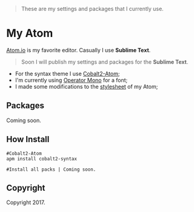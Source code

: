 > These are my settings and packages that I currently use.

# My Atom
[Atom.io](https://atom.io/) is my favorite editor. Casually I use **Sublime Text**.
> Soon I will publish my settings and packages for the **Sublime Text**.

- For the syntax theme I use [Cobalt2-Atom](https://github.com/wesbos/cobalt2-atom);
- I'm currently using [Operator Mono](http://www.typography.com/fonts/operator/overview/) for a font;
- I made some modifications to the [stylesheet](https://github.com/3runoDesign/my-Atom/resource/styles.less) of my Atom;

## Packages
Coming soon.

## How Install

```shell
#Cobalt2-Atom
apm install cobalt2-syntax
```
```shell
#Install all packs | Coming soon.
```

## Copyright
Copyright 2017.
